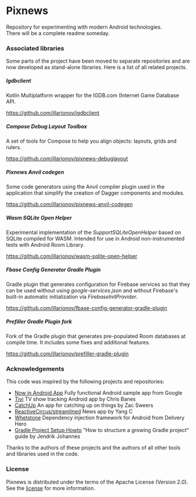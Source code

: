 # Pixnews

Repository for experimenting with modern Android technologies.\
There will be a complete readme someday.

### Associated libraries

Some parts of the project have been moved to separate repositories and are now developed as stand-alone libraries.
Here is a list of all related projects.

##### Igdbclient

Kotlin Multiplatform wrapper for the IGDB.com (Internet Game Database API.

https://github.com/illarionov/igdbclient

##### Compose Debug Layout Toolbox

A set of tools for Compose to help you align objects: layouts, grids and rulers.

https://github.com/illarionov/pixnews-debuglayout

##### Pixnews Anvil codegen

Some code generators using the Anvil compiler plugin used in the application that simplify the creation of Dagger
components and modules.

https://github.com/illarionov/pixnews-anvil-codegen

##### Wasm SQLite Open Helper

Experimental implementation of the *SupportSQLiteOpenHelper* based on SQLite compiled for WASM. Intended for use
in Android non-instrumented tests with Android Room Library.

https://github.com/illarionov/wasm-sqlite-open-helper

##### Fbase Config Generator Gradle Plugin

Gradle plugin that generates configuration for Firebase services so that they can be used without using
*google-services.json* and without Firebase's built-in automatic initialization via *FirebaseInitProvider*.

https://github.com/illarionov/fbase-config-generator-gradle-plugin

##### Prefiller Gradle Plugin fork

Fork of the Gradle plugin that generates pre-populated Room databases at compile time. It includes some
fixes and additional features.

https://github.com/illarionov/prefiller-gradle-plugin

### Acknowledgements

This code was inspired by the following projects and repositories:

- [Now in Android App](https://github.com/android/nowinandroid)
  Fully functional Android sample app from Google
- [Tivi](https://github.com/chrisbanes/tivi)
  TV show tracking Android app by Chris Banes
- [CatchUp](https://github.com/ZacSweers/CatchUp)
  An app for catching up on things by Zac Sweers
- [ReactiveCircus/streamlined](https://github.com/ReactiveCircus/streamlined)
  News app by Yang C
- [Whetstone](https://github.com/deliveryhero/whetstone)
  Dependency injection framework for Android from Delivery Hero
- [Gradle Project Setup Howto](https://github.com/jjohannes/gradle-project-setup-howto/tree/android)
  "How to structure a growing Gradle project" guide by Jendrik Johannes

Thanks to the authors of these projects and the authors of all other tools and libraries used in the code.

### License

Pixnews is distributed under the terms of the Apache License (Version 2.0). See the
[license](https://github.com/illarionov/Pixnews/blob/main/LICENSE) for more information.
